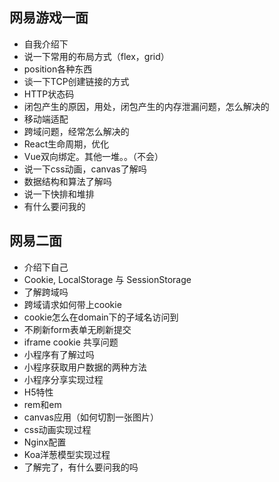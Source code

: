 ## 网易游戏一面

+ 自我介绍下
+ 说一下常用的布局方式（flex，grid）
+ position各种东西
+ 谈一下TCP创建链接的方式
+ HTTP状态码
+ 闭包产生的原因，用处，闭包产生的内存泄漏问题，怎么解决的
+ 移动端适配
+ 跨域问题，经常怎么解决的
+ React生命周期，优化
+ Vue双向绑定。其他一堆。。（不会）
+ 说一下css动画，canvas了解吗
+ 数据结构和算法了解吗
+ 说一下快排和堆排
+ 有什么要问我的

## 网易二面

+ 介绍下自己
+ Cookie, LocalStorage 与 SessionStorage
+ 了解跨域吗
+ 跨域请求如何带上cookie
+ cookie怎么在domain下的子域名访问到
+ 不刷新form表单无刷新提交
+ iframe cookie 共享问题
+ 小程序有了解过吗
+ 小程序获取用户数据的两种方法
+ 小程序分享实现过程
+ H5特性
+ rem和em
+ canvas应用（如何切割一张图片）
+ css动画实现过程
+ Nginx配置
+ Koa洋葱模型实现过程
+ 了解完了，有什么要问我的吗